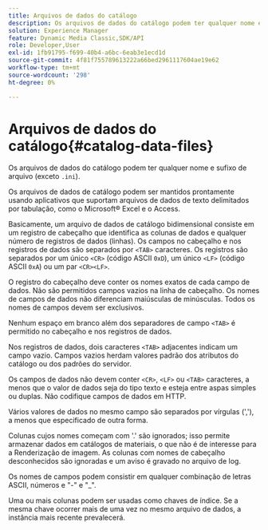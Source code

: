 ```yaml
---
title: Arquivos de dados do catálogo
description: Os arquivos de dados do catálogo podem ter qualquer nome e sufixo de arquivo (exceto .ini).
solution: Experience Manager
feature: Dynamic Media Classic,SDK/API
role: Developer,User
exl-id: 1fb91795-f699-40b4-a6bc-6eab3e1ecd1d
source-git-commit: 4f81f755789613222a66bed2961117604ae19e62
workflow-type: tm+mt
source-wordcount: '298'
ht-degree: 0%

---
```


# Arquivos de dados do catálogo{#catalog-data-files}

Os arquivos de dados do catálogo podem ter qualquer nome e sufixo de arquivo (exceto `.ini`).

Os arquivos de dados de catálogo podem ser mantidos prontamente usando aplicativos que suportam arquivos de dados de texto delimitados por tabulação, como o Microsoft® Excel e o Access.

Basicamente, um arquivo de dados de catálogo bidimensional consiste em um registro de cabeçalho que identifica as colunas de dados e qualquer número de registros de dados (linhas). Os campos no cabeçalho e nos registros de dados são separados por `<TAB>` caracteres. Os registros são separados por um único `<CR>` (código ASCII `0xD`), um único `<LF>` (código ASCII `0xA`) ou um par `<CR><LF>`.

O registro do cabeçalho deve conter os nomes exatos de cada campo de dados. Não são permitidos campos vazios na linha de cabeçalho. Os nomes de campos de dados não diferenciam maiúsculas de minúsculas. Todos os nomes de campos devem ser exclusivos.

Nenhum espaço em branco além dos separadores de campo `<TAB>` é permitido no cabeçalho e nos registros de dados.

Nos registros de dados, dois caracteres `<TAB>` adjacentes indicam um campo vazio. Campos vazios herdam valores padrão dos atributos do catálogo ou dos padrões do servidor.

Os campos de dados não devem conter `<CR>`, `<LF>` ou `<TAB>` caracteres, a menos que o valor de dados seja do tipo texto e esteja entre aspas simples ou duplas. Não codifique campos de dados em HTTP.

Vários valores de dados no mesmo campo são separados por vírgulas (&#39;,&#39;), a menos que especificado de outra forma.

Colunas cujos nomes começam com &#39;.&#39; são ignorados; isso permite armazenar dados em catálogos de materiais, o que não é de interesse para a Renderização de imagem. As colunas com nomes de cabeçalho desconhecidos são ignoradas e um aviso é gravado no arquivo de log.

Os nomes de campos podem consistir em qualquer combinação de letras ASCII, números e &quot;-&quot; e &quot;_&quot;.

Uma ou mais colunas podem ser usadas como chaves de índice. Se a mesma chave ocorrer mais de uma vez no mesmo arquivo de dados, a instância mais recente prevalecerá.
